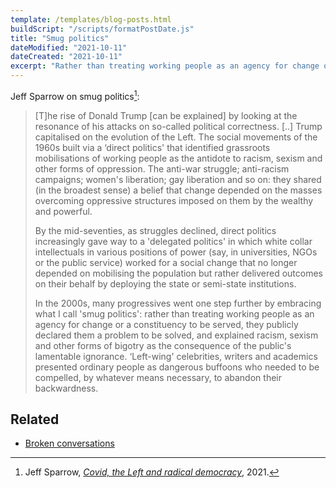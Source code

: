 ```yaml
---
template: /templates/blog-posts.html
buildScript: "/scripts/formatPostDate.js"
title: "Smug politics"
dateModified: "2021-10-11"
dateCreated: "2021-10-11"
excerpt: "Rather than treating working people as an agency for change or a constituency to be served, they publicly declared them a problem to be solved, and explained racism, sexism and other forms of bigotry as the consequence of the public's lamentable ignorance."
---
```


Jeff Sparrow on smug politics[^1]:

> [T]he rise of Donald Trump [can be explained] by looking at the resonance of his attacks on so-called political correctness. [..] Trump capitalised on the evolution of the Left. The social movements of the 1960s built via a ‘direct politics' that identified grassroots mobilisations of working people as the antidote to racism, sexism and other forms of oppression. The anti-war struggle; anti-racism campaigns; women's liberation; gay liberation and so on: they shared (in the broadest sense) a belief that change depended on the masses overcoming oppressive structures imposed on them by the wealthy and powerful.
>
> By the mid-seventies, as struggles declined, direct politics increasingly gave way to a 'delegated politics' in which white collar intellectuals in various positions of power (say, in universities, NGOs or the public service) worked for a social change that no longer depended on mobilising the population but rather delivered outcomes on their behalf by deploying the state or semi-state institutions.
>
> In the 2000s, many progressives went one step further by embracing what I call 'smug politics': rather than treating working people as an agency for change or a constituency to be served, they publicly declared them a problem to be solved, and explained racism, sexism and other forms of bigotry as the consequence of the public's lamentable ignorance. ‘Left-wing' celebrities, writers and academics presented ordinary people as dangerous buffoons who needed to be compelled, by whatever means necessary, to abandon their backwardness.

## Related

- [Broken conversations](/notes/broken-conversations)

[^1]: Jeff Sparrow, _[Covid, the Left and radical democracy](https://overland.org.au/2021/09/covid-the-left-and-radical-democracy/)_, 2021.
